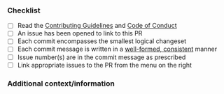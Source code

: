 ### Checklist

- [ ] Read the
	[Contributing Guidelines](https://github.com/thebigmunch/audio-metadata/blob/master/.github/CONTRIBUTING.md)
	and
	[Code of Conduct](https://github.com/thebigmunch/audio-metadata/blob/master/.github/CODE_OF_CONDUCT.md)
- [ ] An issue has been opened to link to this PR
- [ ] Each commit encompasses the smallest logical changeset
- [ ] Each commit message is written in a
[well-formed, consistent](https://sethrobertson.github.io/GitBestPractices/#usemsg) manner
- [ ] Issue number(s) are in the commit message as prescribed
- [ ] Link appropriate issues to the PR from the menu on the right

### Additional context/information

<!-- Describe any additional context/information -->
